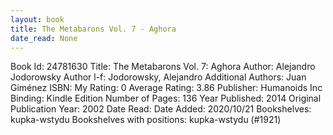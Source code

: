 ```yaml
---
layout: book
title: The Metabarons Vol. 7 - Aghora
date_read: None
---
```


Book Id: 24781630
Title: The Metabarons Vol. 7: Aghora
Author: Alejandro Jodorowsky
Author l-f: Jodorowsky, Alejandro
Additional Authors: Juan Giménez
ISBN: 
My Rating: 0
Average Rating: 3.86
Publisher: Humanoids Inc
Binding: Kindle Edition
Number of Pages: 136
Year Published: 2014
Original Publication Year: 2002
Date Read: 
Date Added: 2020/10/21
Bookshelves: kupka-wstydu
Bookshelves with positions: kupka-wstydu (#1921)

